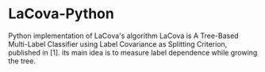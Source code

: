 # LaCova-Python
Python implementation of LaCova's algorithm
LaCova is A Tree-Based Multi-Label Classifier using Label Covariance as Splitting Criterion, published in [1].
its main idea is to measure label dependence while growing the tree. 
